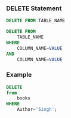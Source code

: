 ### DELETE Statement
```sql
DELETE FROM TABLE_NAME
```

```sql
DELETE FROM
    TABLE_NAME
WHERE
    COLUMN_NAME=VALUE
AND
    COLUMN_NAME=VALUE
```


### Example
```sql
DELETE 
from
    books
WHERE
    Author='Singh';
```